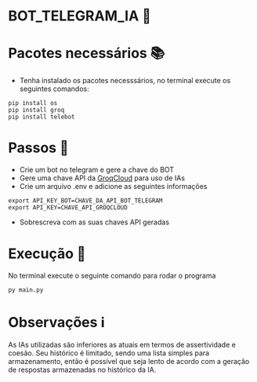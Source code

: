 # BOT_TELEGRAM_IA 🤖

# Pacotes necessários 📚
- Tenha instalado os pacotes necesssários, no terminal execute os seguintes comandos:
```
pip install os
pip install groq
pip install telebot
```
# Passos 👣
- Crie um bot no telegram e gere a chave do BOT
- Gere uma chave API da <a href="https://groq.com/">GroqCloud</a> para uso de IAs
- Crie um arquivo .env e adicione as seguintes informações
```
export API_KEY_BOT=CHAVE_DA_API_BOT_TELEGRAM
export API_KEY=CHAVE_API_GROQCLOUD
```
- Sobrescreva com as suas chaves API geradas

# Execução 🚀
No terminal execute o seguinte comando para rodar o programa
```
py main.py
```

# Observações ℹ️
As IAs utilizadas são inferiores as atuais em termos de assertividade e coesão. Seu histórico é limitado, sendo uma lista simples para armazenamento, então é possível que seja lento de acordo com a geração de respostas armazenadas no histórico da IA.